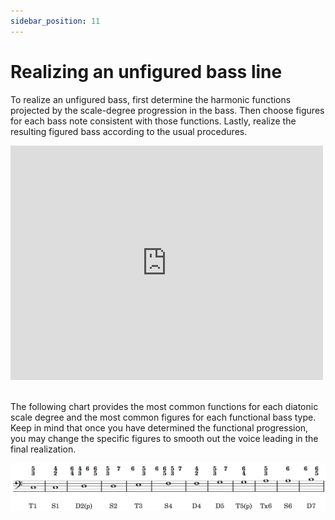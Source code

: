 ```yaml
---
sidebar_position: 11
---
```


# Realizing an unfigured bass line

To realize an unfigured bass, first determine the harmonic functions projected by the scale-degree progression in the bass. Then choose figures for each bass note consistent with those functions. Lastly, realize the resulting figured bass according to the usual procedures.

<iframe src="http://player.vimeo.com/video/48673007" width="500" height="375" class="aligncenter" frameborder="0" webkitAllowFullScreen mozallowfullscreen allowFullScreen></iframe><br/><br/>

The following chart provides the most common functions for each diatonic scale degree and the most common figures for each functional bass type. Keep in mind that once you have determined the functional progression, you may change the specific figures to smooth out the voice leading in the final realization.

![](/Graphics/defaultFigures.png)
